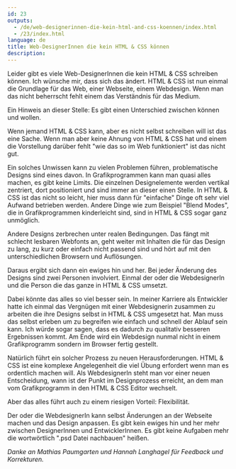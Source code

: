 ```yaml
---
id: 23
outputs:
  - /de/web-designerinnen-die-kein-html-and-css-koennen/index.html
  - /23/index.html
language: de
title: Web-DesignerInnen die kein HTML & CSS können
description:
---
```


Leider gibt es viele Web-DesignerInnen die kein HTML & CSS schreiben können. Ich wünsche mir, dass sich das ändert. HTML & CSS ist nun einmal die Grundlage für das Web, einer Webseite, einem Webdesign. Wenn man das nicht beherrscht fehlt einem das Verständnis für das Medium.

Ein Hinweis an dieser Stelle: Es gibt einen Unterschied zwischen können und wollen.

Wenn jemand HTML & CSS kann, aber es nicht selbst schreiben will ist das eine Sache. Wenn man aber keine Ahnung von HTML & CSS hat und einem die Vorstellung darüber fehlt "wie das so im Web funktioniert" ist das nicht gut.

Ein solches Unwissen kann zu vielen Problemen führen, problematische Designs sind eines davon. In Grafikprogrammen kann man quasi alles machen, es gibt keine Limits. Die einzelnen Designelemente werden vertikal zentriert, dort positioniert und sind immer an dieser einen Stelle. In HTML & CSS ist das nicht so leicht, hier muss dann für "einfache" Dinge oft sehr viel Aufwand betrieben werden. Andere Dinge wie zum Beispiel "Blend Modes", die in Grafikprogrammen kinderleicht sind, sind in HTML & CSS sogar ganz unmöglich.

Andere Designs zerbrechen unter realen Bedingungen. Das fängt mit schlecht lesbaren Webfonts an, geht weiter mit Inhalten die für das Design zu lang, zu kurz oder einfach nicht passend sind und hört auf mit den unterschiedlichen Browsern und Auflösungen.

Daraus ergibt sich dann ein ewiges hin und her. Bei jeder Änderung des Designs sind zwei Personen involviert. Einmal der oder die WebdesignerIn und die Person die das ganze in HTML & CSS umsetzt.

Dabei könnte das alles so viel besser sein. In meiner Karriere als Entwickler hatte ich einmal das Vergnügen mit einer Webdesignerin zusammen zu arbeiten die ihre Designs selbst in HTML & CSS umgesetzt hat. Man muss das selbst erleben um zu begreifen wie einfach und schnell der Ablauf sein kann. Ich würde sogar sagen, dass es dadurch zu qualitativ besseren Ergebnissen kommt. Am Ende wird ein Webdesign nunmal nicht in einem Grafikprogramm sondern im Browser fertig gestellt.

Natürlich führt ein solcher Prozess zu neuen Herausforderungen. HTML & CSS ist eine komplexe Angelegenheit die viel Übung erfordert wenn man es ordentlich machen will. Als WebdesignerIn steht man vor einer neuen Entscheidung, wann ist der Punkt im Designprozess erreicht, an dem man vom Grafikprogramm in den HTML & CSS Editor wechselt.

Aber das alles führt auch zu einem riesigen Vorteil: Flexibilität.

Der oder die WebdesignerIn kann selbst Änderungen an der Webseite machen und das Design anpassen. Es gibt kein ewiges hin und her mehr zwischen DesignerInnen und EntwicklerInnen. Es gibt keine Aufgaben mehr die wortwörtlich ".psd Datei nachbauen" heißen.

*Danke an Mathias Paumgarten und Hannah Langhagel für Feedback und Korrekturen.*
